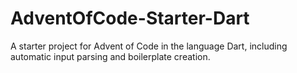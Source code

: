 # AdventOfCode-Starter-Dart
 A starter project for Advent of Code in the language Dart, including automatic input parsing and boilerplate creation.

